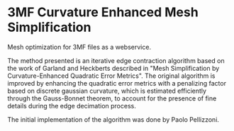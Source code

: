 # 3MF Curvature Enhanced Mesh Simplification

Mesh optimization for 3MF files as a webservice.

The method presented is an iterative edge contraction algorithm based on the work of Garland and Heckberts 
described in "Mesh Simplification by Curvature-Enhanced Quadratic Error Metrics". 
The original algorithm is improved by enhancing the quadratic error metrics with a penalizing factor 
based on discrete gaussian curvature, which is estimated efficiently through the Gauss-Bonnet theorem, 
to account for the presence of fine details during the edge decimation process.

The initial implementation of the algorithm was done by Paolo Pellizzoni. 